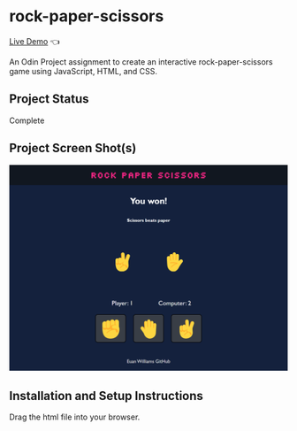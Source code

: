 # rock-paper-scissors
[Live Demo](https://euanrw.github.io/rock-paper-scissors/) :point_left:  

An Odin Project assignment to create an interactive rock-paper-scissors game using JavaScript, HTML, and CSS. 

## Project Status
Complete

## Project Screen Shot(s)
![](project.png)

## Installation and Setup Instructions

Drag the html file into your browser.
